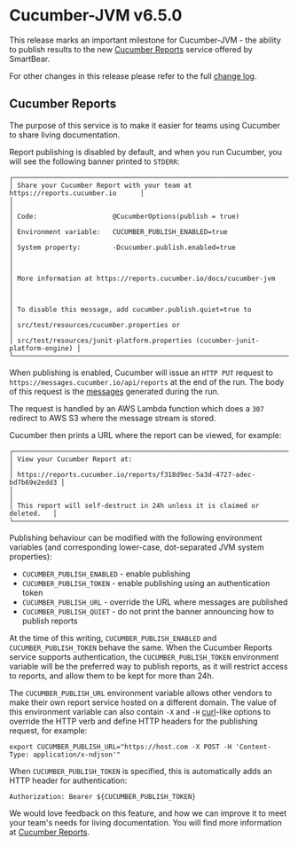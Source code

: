 Cucumber-JVM v6.5.0
===================

This release marks an important milestone for Cucumber-JVM - the ability
to publish results to the new [Cucumber Reports](https://cucumber.reports.io) service
offered by SmartBear.

For other changes in this release please refer to the full [change log](../CHANGELOG.md).

Cucumber Reports
----------------

The purpose of this service is to make it easier for teams using Cucumber to share living 
documentation.

Report publishing is disabled by default, and when you run Cucumber, you will see
the following banner printed to `STDERR`: 

```
┌───────────────────────────────────────────────────────────────────────────────┐
│ Share your Cucumber Report with your team at https://reports.cucumber.io      │
│                                                                               │
│ Code:                   @CucumberOptions(publish = true)                      │
│ Environment variable:   CUCUMBER_PUBLISH_ENABLED=true                         │
│ System property:        -Dcucumber.publish.enabled=true                       │
│                                                                               │
│ More information at https://reports.cucumber.io/docs/cucumber-jvm             │
│                                                                               │
│ To disable this message, add cucumber.publish.quiet=true to                   │
│ src/test/resources/cucumber.properties or                                     │
│ src/test/resources/junit-platform.properties (cucumber-junit-platform-engine) │
└───────────────────────────────────────────────────────────────────────────────┘
```

When publishing is enabled, Cucumber will issue an `HTTP PUT` request to 
`https://messages.cucumber.io/api/reports` at the end of the run. The body of this 
request is the [messages](https://github.com/cucumber/cucumber/tree/master/messages) 
generated during the run.

The request is handled by an AWS Lambda function which does a `307` redirect to 
AWS S3 where the message stream is stored.

Cucumber then prints a URL where the report can be viewed, for example:

```
┌──────────────────────────────────────────────────────────────────────────┐
│ View your Cucumber Report at:                                            │
│ https://reports.cucumber.io/reports/f318d9ec-5a3d-4727-adec-bd7b69e2edd3 │
│                                                                          │
│ This report will self-destruct in 24h unless it is claimed or deleted.   │
└──────────────────────────────────────────────────────────────────────────┘
```

Publishing behaviour can be modified with the following environment variables
(and corresponding lower-case, dot-separated JVM system properties):

* `CUCUMBER_PUBLISH_ENABLED` - enable publishing
* `CUCUMBER_PUBLISH_TOKEN` - enable publishing using an authentication token
* `CUCUMBER_PUBLISH_URL` - override the URL where messages are published
* `CUCUMBER_PUBLISH_QUIET` - do not print the banner announcing how to publish reports

At the time of this writing, `CUCUMBER_PUBLISH_ENABLED` and `CUCUMBER_PUBLISH_TOKEN` behave
the same. When the Cucumber Reports service supports authentication, the `CUCUMBER_PUBLISH_TOKEN`
environment variable will be the preferred way to publish reports, as it will restrict
access to reports, and allow them to be kept for more than 24h.

The `CUCUMBER_PUBLISH_URL` environment variable allows other vendors to make their own
report service hosted on a different domain. The value of this environment variable can
also contain `-X` and `-H` [curl](https://curl.haxx.se/)-like options to override the HTTP 
verb and define HTTP headers for the publishing request, for example:

```
export CUCUMBER_PUBLISH_URL="https://host.com -X POST -H 'Content-Type: application/x-ndjson'"
```

When `CUCUMBER_PUBLISH_TOKEN` is specified, this is automatically adds an HTTP header for authentication:

```
Authorization: Bearer ${CUCUMBER_PUBLISH_TOKEN}
```

We would love feedback on this feature, and how we can improve it to meet your team's needs
for living documentation. You will find more information at [Cucumber Reports](https://reports.cucumber.io).

